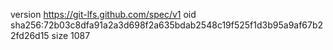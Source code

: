 version https://git-lfs.github.com/spec/v1
oid sha256:72b03c8dfa91a2a3d698f2a635bdab2548c19f525f1d3b95a9af67b22fd26d15
size 1087
